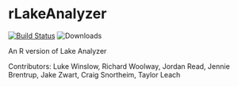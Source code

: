 rLakeAnalyzer
===============
[![Build Status](https://travis-ci.org/GLEON/rLakeAnalyzer.svg?branch=master)](https://travis-ci.org/GLEON/rLakeAnalyzer)
![Downloads](http://cranlogs.r-pkg.org/badges/rLakeAnalyzer)


An R version of Lake Analyzer

Contributors: Luke Winslow, Richard Woolway, Jordan Read, Jennie Brentrup, Jake Zwart, Craig Snortheim, Taylor Leach
